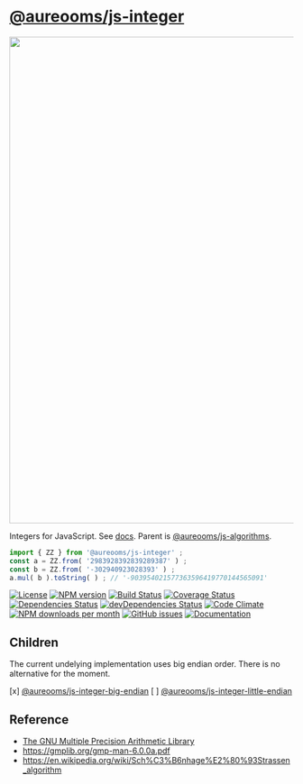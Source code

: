 [@aureooms/js-integer](https://aureooms.github.io/js-integer)
==

<img src="https://upload.wikimedia.org/wikipedia/commons/c/c1/Latex_integers.svg" width="864">

Integers for JavaScript.
See [docs](https://aureooms.github.io/js-integer).
Parent is [@aureooms/js-algorithms](https://github.com/aureooms/js-algorithms).

```js
import { ZZ } from '@aureooms/js-integer' ; 
const a = ZZ.from( '2983928392839289387' ) ;
const b = ZZ.from( '-302940923028393' ) ;
a.mul( b ).toString( ) ; // '-903954021577363596419770144565091'
```

[![License](https://img.shields.io/github/license/aureooms/js-integer.svg?style=flat)](https://raw.githubusercontent.com/aureooms/js-integer/master/LICENSE)
[![NPM version](https://img.shields.io/npm/v/@aureooms/js-integer.svg?style=flat)](https://www.npmjs.org/package/@aureooms/js-integer)
[![Build Status](https://img.shields.io/travis/aureooms/js-integer.svg?style=flat)](https://travis-ci.org/aureooms/js-integer)
[![Coverage Status](https://img.shields.io/coveralls/aureooms/js-integer.svg?style=flat)](https://coveralls.io/r/aureooms/js-integer)
[![Dependencies Status](https://img.shields.io/david/aureooms/js-integer.svg?style=flat)](https://david-dm.org/aureooms/js-integer#info=dependencies)
[![devDependencies Status](https://img.shields.io/david/dev/aureooms/js-integer.svg?style=flat)](https://david-dm.org/aureooms/js-integer#info=devDependencies)
[![Code Climate](https://img.shields.io/codeclimate/github/aureooms/js-integer.svg?style=flat)](https://codeclimate.com/github/aureooms/js-integer)
[![NPM downloads per month](https://img.shields.io/npm/dm/@aureooms/js-integer.svg?style=flat)](https://www.npmjs.org/package/@aureooms/js-integer)
[![GitHub issues](https://img.shields.io/github/issues/aureooms/js-integer.svg?style=flat)](https://github.com/aureooms/js-integer/issues)
[![Documentation](https://aureooms.github.io/js-integer/badge.svg)](https://aureooms.github.io/js-integer/source.html)

## Children

The current undelying implementation uses big endian order. There is no
alternative for the moment.

  [x] [@aureooms/js-integer-big-endian](https://github.com/aureooms/js-integer-big-endian)
  [ ] [@aureooms/js-integer-little-endian](https://github.com/aureooms/js-integer-little-endian)


## Reference

 - [The GNU Multiple Precision Arithmetic Library](https://gmplib.org/)
 - https://gmplib.org/gmp-man-6.0.0a.pdf
 - https://en.wikipedia.org/wiki/Sch%C3%B6nhage%E2%80%93Strassen_algorithm
